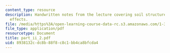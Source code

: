 ```yaml
---
content_type: resource
description: Handwritten notes from the lecture covering soil structure and environmental
  effects.
file: /media/https%3A/open-learning-course-data-rc.s3.amazonaws.com/1-361-advanced-soil-mechanics-fall-2004/8938132cdc8b88f8c8c1bb4ca8bfcda4_part_ii_2.pdf
file_type: application/pdf
resourcetype: Document
title: part_ii_2.pdf
uid: 8938132c-dc8b-88f8-c8c1-bb4ca8bfcda4
---
```

